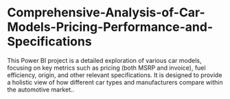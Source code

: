 # Comprehensive-Analysis-of-Car-Models-Pricing-Performance-and-Specifications
This Power BI project is a detailed exploration of various car models, focusing on key metrics such as pricing (both MSRP and invoice), fuel efficiency, origin, and other relevant specifications. It is designed to provide a holistic view of how different car types and manufacturers compare within the automotive market..
